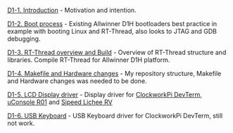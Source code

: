 
[D1-1. Introduction](D1_1_introduction.md) - Motivation and intention.

[D1-2. Boot process](D1_2_boot_process.md) - Existing Allwinner D1H bootloaders best practice in example with booting Linux and RT-Thread, also looks to JTAG and GDB debugging.

[D1-3. RT-Thread overview and Build](D1_3_rtt_overview_and_build.md) - Overview of RT-Thread structure and libraries. Compile RT-Thread for Allwinner D1H platform.

[D1-4. Makefile and Hardware changes](D1_4_make_and_hw.md) - My repository structure, Makefile and Hardware changes was needed to be done.

[D1-5. LCD Display driver](D1_5_lcd_driver.md) - Display driver for [ClockworkPi DevTerm](https://www.clockworkpi.com/home-devterm), [uConsole R01](https://www.clockworkpi.com/uconsole) and [Sipeed Lichee RV](https://wiki.sipeed.com/hardware/en/lichee/RV/Dock.html)

[D1-6. USB Keyboard](D1_6_usb_keyboard.md) - USB Keyboard driver for ClockworkPi DevTerm, still not work.
